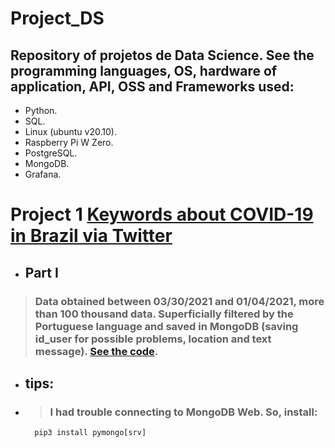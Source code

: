# Project_DS

## Repository of projetos de Data Science. See the programming languages, OS, hardware of application, API, OSS and Frameworks used:

  - Python.
  - SQL.
  - Linux (ubuntu v20.10).
  - Raspberry Pi W Zero.
  - PostgreSQL.
  - MongoDB.
  - Grafana.
  
  


# Project 1 [Keywords about COVID-19 in Brazil via Twitter](https://github.com/Mendes1302/Projects_DS/tree/main/Text_Mining/Twitter_covid)

* ## Part I

> ### Data obtained between 03/30/2021 and 01/04/2021, more than 100 thousand data. Superficially filtered by the Portuguese language and saved in MongoDB (saving id_user for possible problems, location and text message). [See the code](https://github.com/Mendes1302/Projects_DS/blob/main/Text_Mining/Twitter_covid/get_filter_saved.py).

* ## tips:
* > ### I had trouble connecting to MongoDB Web. So, install:
        pip3 install pymongo[srv]


